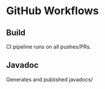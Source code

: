 # GitHub Workflows

## Build

CI pipeline runs on all pushes/PRs.

## Javadoc

Generates and published javadocs/
